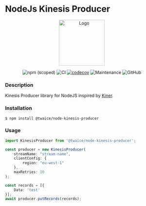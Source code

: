 
# NodeJs Kinesis Producer

<p style="text-align: center">
  <img width="150" height="150" src="https://i.imgur.com/DzHBVsI.png" alt="Logo">
</p>

<div style="text-align: center;">

![npm (scoped)](https://img.shields.io/npm/v/@twaice/node-kinesis-producer)
![CI](https://github.com/TWAICE/node-kinesis-producer/workflows/Build/badge.svg)
[![codecov](https://codecov.io/gh/TWAICE/node-kinesis-producer/branch/main/graph/badge.svg?token=YDL7IV4MTC)](https://codecov.io/gh/TWAICE/node-kinesis-producer)
![Maintenance](https://img.shields.io/badge/Maintained%3F-yes-green.svg)
![GitHub](https://img.shields.io/github/license/TWAICE/node-kinesis-producer)

</div>

### Description
Kinesis Producer library for NodeJS inspired by [Kiner](https://github.com/bufferapp/kiner).

### Installation
```
$ npm install @twaice/node-kinesis-producer
```

### Usage
```typescript
import KinesisProducer from '@twaice/node-kinesis-producer';

const producer = new KinesisProducer(
    streamName: "stream-name",
    clientConfig: {
        region: "eu-west-1"
    },
    maxRetries: 10
);

const records = [{
    Data: 'test'
}];
await producer.putRecords(records);
```
